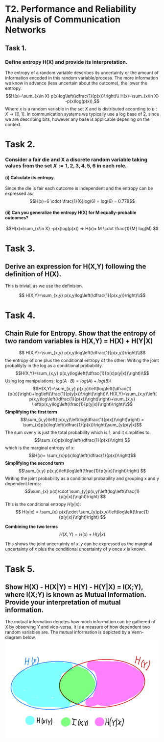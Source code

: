 # T2. Performance and Reliability Analysis of Communication Networks

## Task 1. 
### Define entropy H(X) and provide its interpretation.
The entropy of a random variable describes its uncertainty or the amount of information encoded in this random variable/process. The more information we know in advance (less uncertain about the outcome), the lower the entropy.
$$H(x)=\sum_{x\in X} p(x)log\left(\dfrac{1}{p(x)}\right)\\
H(x)=\sum_{x\in X} -p(x)log(p(x)),$$
Where $x$ is a random variable in the set $X$ and is distributed according to $p:X\rightarrow[0,1]$. In communication systems we typically use a log base of 2, since we are describing bits, however any base is applicable depening on the context.

# Task 2.
### Consider a fair die and X a discrete random variable taking values from the set $X := {1, 2, 3, 4, 5, 6}$ in each role. 
#### (i) Calculate its entropy.
Since the die is fair each outcome is independent and the entropy can be expressed as:
$$H(x)=6 \cdot \frac{1}{6}log(6) = log(6) = 0.778$$ 
#### (ii) Can you generalize the entropy H(X) for M equally-probable outcomes?
$$H(x)=\sum_{x\in X} -p(x)log(p(x)) => H(x)= M \cdot \frac{1}{M} log(M) $$

# Task 3.
## Derive an expression for H(X,Y) following the definition of H(X).
This is trivial, as we use the definision. 

$$ H(X,Y)=\sum_{x,y} p(x,y)log\left(\dfrac{1}{p(x,y)}\right)\\$$

# Task 4. 
## Chain Rule for Entropy. Show that the entropy of two random variables is H(X,Y) = H(X) + H(Y|X)
$$ H(X,Y)=\sum_{x,y} p(x,y)log\left(\dfrac{1}{p(x,y)}\right)\\$$
the entropy of one plus the conditional entropy of the other:
Writing the joint probalilyty in the log as a conditional probability.  
$$H(X,Y)=\sum_{x,y} p(x,y)log\left(\dfrac{1}{p(x)p(y|x)}\right)\\$$
Using log manipulations:  $log (A\cdot B) = log(A)+log(B)$\\
$$H(X,Y)=\sum_{x,y} p(x,y)\left(log\left(\dfrac{1}{p(x)}\right)+log\left(\frac{1}{p(y|x)}\right)\right)\\
H(X,Y)=\sum_{x,y}\left( p(x,y)log\left(\dfrac{1}{p(x)}\right)\right)+\sum_{x,y} \left(p(x,y)log\left(\frac{1}{p(y|x)}\right)\right)\\$$
**Simplifying the first term**
$$\sum_{x,y}\left( p(x,y)\left(log\dfrac{1}{p(x)}\right)\right) = \sum_{x}p(x)log\left(\dfrac{1}{p(x)}\right)\sum_{y}p(y|x)$$
The sum over y is just the total probability which is 1, and it simplifies to:
$$\sum_{x}p(x)log\left(\dfrac{1}{p(x)}\right) $$
which is the marginal entropy of x:
$$H(x)= \sum_{x}p(x)log\left(\dfrac{1}{p(x)}\right)$$
**Simplifying the second term**
$$\sum_{x,y} p(x,y)\left(log\left(\frac{1}{p(y|x)}\right)\right) $$
Writing the joint probability as a conditional probability and grouping x and y dependent terms:
$$\sum_{x} p(x)\cdot \sum_{y}p(x,y)\left(log\left(\frac{1}{p(y|x)}\right)\right)  $$
This is the conditional entropy $H(y|x)$:
$$ H(y|x) = \sum_{x} p(x)\cdot \sum_{y}p(x,y)\left(log\left(\frac{1}{p(y|x)}\right)\right) $$ 

**Combining the two terms**
$$H(X,Y) = H(x)+ H(y|x) $$

This shows the joint uncertainty of $x,y$ can be expressed as the marginal uncertainty of $x$ plus the conditional uncertainty of $y$ once $x$ is known.

# Task 5. 
## Show H(X) - H(X|Y) = H(Y) - H(Y|X) = I(X;Y), where I(X;Y) is known as Mutual Information. Provide your interpretation of mutual information.
The mutual information denotes how much information can be gathered of $X$ by observing $Y$ and vice-versa. It is a measure of how dependent two random variables are. The mutual information is depicted by a Venn-diagram below.
![alt text](image.png)